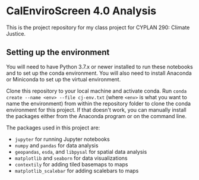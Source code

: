 # CalEnviroScreen 4.0 Analysis

This is the project repository for my class project for CYPLAN 290: Climate Justice.

## Setting up the environment

You will need to have Python 3.7.x or newer installed to run these notebooks and to set up the conda environment. You will also need to install Anaconda or Miniconda to set up the virtual environment. 

Clone this repository to your local machine and activate conda. Run `conda create --name <env> --file cj-env.txt` (where `<env>` is what you want to name the environment) from within the repository folder to clone the conda environment for this project. If that doesn't work, you can manually install the packages either from the Anaconda program or on the command line. 

The packages used in this project are:
- `jupyter` for running Jupyter notebooks 
- `numpy` and `pandas` for data analysis
- `geopandas`, `esda`, and `libpysal` for spatial data analysis
- `matplotlib` and `seaborn` for data visualizations
- `contextily` for adding tiled basemaps to maps
- `matplotlib_scalebar` for adding scalebars to maps

